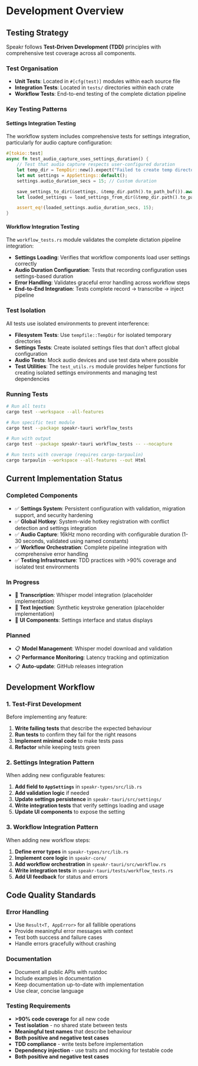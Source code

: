 # Development Overview

## Testing Strategy

Speakr follows **Test-Driven Development (TDD)** principles with comprehensive test coverage across
all components.

### Test Organisation

- **Unit Tests**: Located in `#[cfg(test)]` modules within each source file
- **Integration Tests**: Located in `tests/` directories within each crate
- **Workflow Tests**: End-to-end testing of the complete dictation pipeline

### Key Testing Patterns

#### Settings Integration Testing

The workflow system includes comprehensive tests for settings integration, particularly for audio
capture configuration:

```rust
#[tokio::test]
async fn test_audio_capture_uses_settings_duration() {
    // Test that audio capture respects user-configured duration
    let temp_dir = TempDir::new().expect("Failed to create temp directory");
    let mut settings = AppSettings::default();
    settings.audio_duration_secs = 15; // Custom duration

    save_settings_to_dir(&settings, &temp_dir.path().to_path_buf()).await.unwrap();
    let loaded_settings = load_settings_from_dir(&temp_dir.path().to_path_buf()).await.unwrap();

    assert_eq!(loaded_settings.audio_duration_secs, 15);
}
```

#### Workflow Integration Testing

The `workflow_tests.rs` module validates the complete dictation pipeline integration:

- **Settings Loading**: Verifies that workflow components load user settings correctly
- **Audio Duration Configuration**: Tests that recording configuration uses settings-based duration
- **Error Handling**: Validates graceful error handling across workflow steps
- **End-to-End Integration**: Tests complete record → transcribe → inject pipeline

### Test Isolation

All tests use isolated environments to prevent interference:

- **Filesystem Tests**: Use `tempfile::TempDir` for isolated temporary directories
- **Settings Tests**: Create isolated settings files that don't affect global configuration
- **Audio Tests**: Mock audio devices and use test data where possible
- **Test Utilities**: The `test_utils.rs` module provides helper functions for creating isolated
  settings environments and managing test dependencies

### Running Tests

```bash
# Run all tests
cargo test --workspace --all-features

# Run specific test module
cargo test --package speakr-tauri workflow_tests

# Run with output
cargo test --package speakr-tauri workflow_tests -- --nocapture

# Run tests with coverage (requires cargo-tarpaulin)
cargo tarpaulin --workspace --all-features --out Html
```

## Current Implementation Status

### Completed Components

- ✅ **Settings System**: Persistent configuration with validation, migration support, and security
  hardening
- ✅ **Global Hotkey**: System-wide hotkey registration with conflict detection and settings
  integration
- ✅ **Audio Capture**: 16kHz mono recording with configurable duration (1-30 seconds, validated
  using named constants)
- ✅ **Workflow Orchestration**: Complete pipeline integration with comprehensive error handling
- ✅ **Testing Infrastructure**: TDD practices with >90% coverage and isolated test environments

### In Progress

- 🚧 **Transcription**: Whisper model integration (placeholder implementation)
- 🚧 **Text Injection**: Synthetic keystroke generation (placeholder implementation)
- 🚧 **UI Components**: Settings interface and status displays

### Planned

- 📋 **Model Management**: Whisper model download and validation
- 📋 **Performance Monitoring**: Latency tracking and optimization
- 📋 **Auto-update**: GitHub releases integration

## Development Workflow

### 1. Test-First Development

Before implementing any feature:

1. **Write failing tests** that describe the expected behaviour
2. **Run tests** to confirm they fail for the right reasons
3. **Implement minimal code** to make tests pass
4. **Refactor** while keeping tests green

### 2. Settings Integration Pattern

When adding new configurable features:

1. **Add field to `AppSettings`** in `speakr-types/src/lib.rs`
2. **Add validation logic** if needed
3. **Update settings persistence** in `speakr-tauri/src/settings/`
4. **Write integration tests** that verify settings loading and usage
5. **Update UI components** to expose the setting

### 3. Workflow Integration Pattern

When adding new workflow steps:

1. **Define error types** in `speakr-types/src/lib.rs`
2. **Implement core logic** in `speakr-core/`
3. **Add workflow orchestration** in `speakr-tauri/src/workflow.rs`
4. **Write integration tests** in `speakr-tauri/tests/workflow_tests.rs`
5. **Add UI feedback** for status and errors

## Code Quality Standards

### Error Handling

- Use `Result<T, AppError>` for all fallible operations
- Provide meaningful error messages with context
- Test both success and failure cases
- Handle errors gracefully without crashing

### Documentation

- Document all public APIs with rustdoc
- Include examples in documentation
- Keep documentation up-to-date with implementation
- Use clear, concise language

### Testing Requirements

- **>90% code coverage** for all new code
- **Test isolation** - no shared state between tests
- **Meaningful test names** that describe behaviour
- **Both positive and negative test cases**
- **TDD compliance** - write tests before implementation
- **Dependency injection** - use traits and mocking for testable code
- **Both positive and negative test cases**
